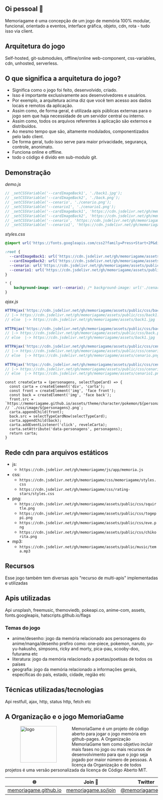 ## Oi pessoal 👋
Memoriagame é uma concepção de um jogo de memória 100% modular, funcional, orientado a eventos, interface gráfica, objeto, cdn, rota - tudo isso via client. 

## Arquitetura do jogo
Self-hosted, git-submodules, offline/online web-component, css-variables, cdn, unhosted, serverless. 

## O que significa a arquitetura do jogo?
- Significa como o jogo foi feito, desenvolvido, criado. 
- Isso é importante exclusivamente aos desenvolvedores e usuários. 
- Por exemplo, a arquitetura acima diz que você tem acesso aos dados locais e remotos da aplicação. 
- Assim como, de forma geral, é utilizada apis públicas externas para o jogo sem que haja necessidade de um servidor central ou interno. 
- Assim como, todos os arquivos referentes à aplicação são externos e distribuídos. 
- Ao mesmo tempo que são, altamente modulados, componentizados pelo lado client.
- De forma geral, tudo isso serve para maior privacidade, segurança, controle, anonimato.
- Funciona online e offline.
- todo o código é divido em sub-modulo git.

## Demonstração
*demo.js*
```javascript
// _setCSSVariable('--cardImageBack1', './back1.jpg');
// _setCSSVariable('--cardImageBack2', './back.png');
// _setCSSVariable('--cenario', './cenario.png');
// _setCSSVariable('--cenario1', './cenario1.png');
// _setCSSVariable('--cardImageBack1', 'https://cdn.jsdelivr.net/gh/memoriagame/assets/public/css/back1.jpg');
// _setCSSVariable('--cardImageBack2', 'https://cdn.jsdelivr.net/gh/memoriagame/assets/public/css/back.png');
// _setCSSVariable('--cenario', 'https://cdn.jsdelivr.net/gh/memoriagame/assets/public/css/cenario.png');
// _setCSSVariable('--cenario1', 'https://cdn.jsdelivr.net/gh/memoriagame/assets/public/css/cenario1.png');
```

*styles.css*
```css
@import url('https://fonts.googleapis.com/css2?family=Press+Start+2P&display=swap');

:root {
  --cardImageBack1: url('https://cdn.jsdelivr.net/gh/memoriagame/assets/public/css/back1.jpg');
  --cardImageBack2: url('https://cdn.jsdelivr.net/gh/memoriagame/assets/public/css/back.png');
  --cenario: url('https://cdn.jsdelivr.net/gh/memoriagame/assets/public/css/cenario.png');
  --cenario1: url('https://cdn.jsdelivr.net/gh/memoriagame/assets/public/css/cenario1.jpg');
}

* {
    background-image: var(--cenario); /* background-image: url('./cenario.png'); */
}
```

*ajax.js*
```javascript
HTTPAjax('https://cdn.jsdelivr.net/gh/memoriagame/assets/public/css/back1.jpg', 200)
// |-> https://cdn.jsdelivr.net/gh/memoriagame/assets/public/css/back1.jpg
// else  |-> https://cdn.jsdelivr.net/gh/memoriagame/assets/back1.jpg
 
HTTPAjax('https://cdn.jsdelivr.net/gh/memoriagame/assets/public/css/back.png', 200)
// |-> https://cdn.jsdelivr.net/gh/memoriagame/assets/public/css/back.png
// else  |-> https://cdn.jsdelivr.net/gh/memoriagame/assets/back1.jpg

HTTPAjax('https://cdn.jsdelivr.net/gh/memoriagame/assets/public/css/cenario.png', 200)
// |-> https://cdn.jsdelivr.net/gh/memoriagame/assets/public/css/cenario.png
// else  |-> https://cdn.jsdelivr.net/gh/memoriagame/assets/cenario.png
 
HTTPAjax('https://cdn.jsdelivr.net/gh/memoriagame/assets/public/css/cenario1.png', 200)
// |-> https://cdn.jsdelivr.net/gh/memoriagame/assets/public/css/cenario1.png
// else  |-> https://cdn.jsdelivr.net/gh/memoriagame/assets/cenario1.png
```

```javacript
const createCarta = (personagens, selectTypeCard) => {
  const carta = createElement('div', 'carta');  
  const front = createElement('img', 'face front');
  const back = createElement('img', 'face back');
  front.src = `https://memoriagame.github.io/assets/theme/character/pokemon/${personagens}+".png"` // `./css/image/${personagens}.png`; 
  carta.appendChild(front); 
  back.src = selectTypeCardNow(selectTypeCard); 
  carta.appendChild(back);
  carta.addEventListener('click', reveleCarta);
  carta.setAttribute('data-personagens', personagens);
  return carta;
}
```

## Rede cdn para arquivos estáticos
- js: 
   - `https://cdn.jsdelivr.net/gh/memoriagame/js/app/memoria.js`
- css: 
   - `https://cdn.jsdelivr.net/gh/memoriagame/css/memoriagame/styles.css`
   - `https://cdn.jsdelivr.net/gh/memoriagame/css/rating-stars/styles.css`
- png: 
  - `https://cdn.jsdelivr.net/gh/memoriagame/assets/public/css/squirtle.png`
  - `https://cdn.jsdelivr.net/gh/memoriagame/assets/public/css/togeppi.png`
  - `https://cdn.jsdelivr.net/gh/memoriagame/assets/public/css/eve.png`
  - `https://cdn.jsdelivr.net/gh/memoriagame/assets/public/css/chikorita.png`
- mp3: 
  - `https://cdn.jsdelivr.net/gh/memoriagame/assets/public/music/tema.mp3`

## Recursos
Esse jogo também tem diversas apis "recurso de multi-apis" implementadas e utilizadas

## Apis utilizadas
Api unsplash, freemusic, themoviedb, pokeapi.co, anime-com, assets, fonts.googleapis, hatscripts.github.io/flags
  
### Temas do jogo
- anime/desenho: jogo da memória relacionado aos personagens do anime/manga/desenho prefiro como: one-piece, pokemon, naruto, yu-yu-hakusho, simpsons, ricky and morty, pica-pau, scooby-doo, futurama etc
- literatura: jogo da memória relacionado a poetas/poetisas de todos os países
- geografia: jogo da memória relacionado a informações gerais, específicas do país, estado, cidade, região etc

## Técnicas utilizadas/tecnologias
Api restfull, ajax, http, status http, fetch etc

## A Organização e o jogo MemoriaGame
<img src="https://cdn-icons-png.flaticon.com/512/3813/3813720.png" alt="logo" id="3813720" class="flaticon" align="left" width="120" height="120" hspace="50"/>

MemoriaGame é um projeto de código aberto para jogar o jogo memória em github-pages. A Organização MemoriaGame tem como objetivo incluir mais fases no jogo ou mais recursos de desenvolvimento para que o jogo seja jogado por maior número de pessoas. A licença da Organização e de todos projetos é uma versão personalizada da licença de Código Aberto MIT. 

| 🌐 | Join  👋  | Twitter | Instagram |
| -- | -- | -- | -- |
| [memoriagame.github.io](https://memoriagame.github.io) | [memoriagame.so/join](https://memoriagame.github.io/join) |[@memoriagame_team](http://twitter.com/memoriagame_team) | [@memoriagame_team](http://instagram.com/memoriagame_team/) |


<!--

**Here are some ideas to get you started:**

🙋‍♀️ A short introduction - what is your organization all about?
🌈 Contribution guidelines - how can the community get involved?
👩‍💻 Useful resources - where can the community find your docs? Is there anything else the community should know?
🍿 Fun facts - what does your team eat for breakfast?
🧙 Remember, you can do mighty things with the power of [Markdown](https://docs.github.com/github/writing-on-github/getting-started-with-writing-and-formatting-on-github/basic-writing-and-formatting-syntax)
-->
